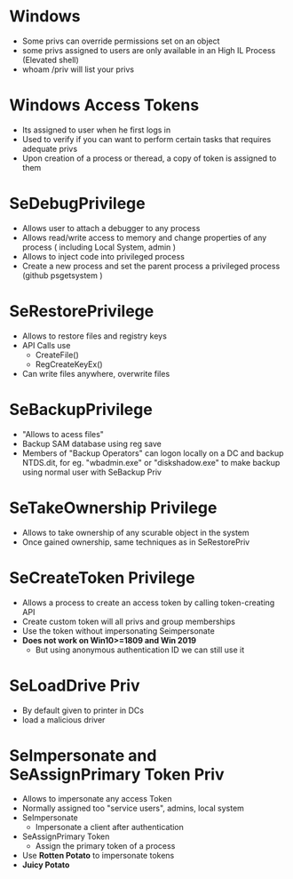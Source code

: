 # Windows 
- Some privs can override permissions set on an object
- some privs assigned to users are only available in an High IL Process (Elevated shell)
- whoam /priv will list your privs

# Windows Access Tokens
- Its assigned to user when he first logs in
- Used to verify if you can want to perform certain tasks that requires adequate privs
- Upon creation of a process or theread, a copy of token is assigned to them

# SeDebugPrivilege
- Allows user to attach a debugger to any process
- Allows read/write access to memory and change properties of any process ( including Local System, admin )
- Allows to inject code into privileged process 
- Create a new process and set the parent process a privileged process (github psgetsystem )

# SeRestorePrivilege
- Allows to restore files and registry keys
- API Calls use
	- CreateFile()
	- RegCreateKeyEx()
- Can write files anywhere, overwrite files

# SeBackupPrivilege
- "Allows to acess files"
- Backup SAM database using reg save
- Members of "Backup Operators" can logon locally on a DC and backup NTDS.dit, for eg. "wbadmin.exe" or "diskshadow.exe" to make backup using normal user with SeBackup Priv

# SeTakeOwnership Privilege
- Allows to take ownership of any scurable object in the system
- Once gained ownership, same techniques as in SeRestorePriv

# SeCreateToken Privilege
- Allows a process to create an access token by calling token-creating API
- Create custom token will all privs and group memberships
- Use the token without impersonating Seimpersonate 
- **Does not work on Win10>=1809 and Win 2019**
	- But using anonymous authentication ID we can still use it

# SeLoadDrive Priv
- By default given to printer in DCs
- load a malicious driver

# SeImpersonate and SeAssignPrimary Token Priv

- Allows to impersonate any access Token
- Normally assigned too "service users", admins, local system 
- SeImpersonate
	- Impersonate a client after authentication
- SeAssignPrimary Token
	- Assign the primary token of a process
- Use **Rotten Potato** to impersonate tokens
- **Juicy Potato** 